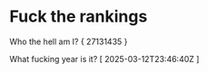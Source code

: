 # Fuck the rankings

Who the hell am I?
{ 27131435 }

What fucking year is it?
[ 2025-03-12T23:46:40Z ]
